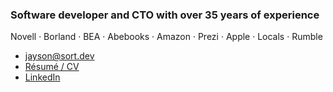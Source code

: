 ### Software developer and CTO with over 35 years of experience

Novell · Borland · BEA · Abebooks · Amazon · Prezi · Apple · Locals · Rumble

* jayson@sort.dev
* [Résumé / CV](https://jaysonminard.com)
* [LinkedIn](https://www.linkedin.com/in/jaysonminard/) 



